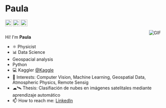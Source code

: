 # Paula

<a href="https://www.linkedin.com/in//">
  <img align="left" alt="Mehdi's LinkdeIn" width="22px" src="https://cdn.jsdelivr.net/npm/simple-icons@v3/icons/linkedin.svg" />
</a>
<a href="https://www.kaggle.com/polavr">
  <img align="left" alt="Kaggle" width="22px" src="https://cdn.jsdelivr.net/npm/simple-icons@3.1.0/icons/kaggle.svg" />
</a>
<a href="https://www.medium.com/@paulivrj.1512/">
  <img align="left" alt="Mehdi's Instagram" width="22px" src="https://cdn.icon-icons.com/icons2/1584/PNG/512/3721675-medium_108052.png" />
</a>

<br />
<br />
 
 <img align="right" alt="GIF" src="https://i.pinimg.com/originals/e4/26/70/e426702edf874b181aced1e2fa5c6cde.gif" />
 
Hi! I'm **Paula**

- ⚛️ Physicist
- 📊 Data Science
- Geospacial analysis
- Python
- 💻 Kaggler [@Kaggle](https://www.kaggle.com/polavr)
- 🤔 Interests: Computer Vision, Machine Learning, Geospatial Data, Atmospheric Physics, Remote Sensig
- ☁🛰️ Thesis: Clasifiación de nubes en imágenes satelitales mediante aprendizaje automático
- 📫 How to reach me: 
 [LinkedIn](https://www.linkedin.com/in/paula-romerojure/)

